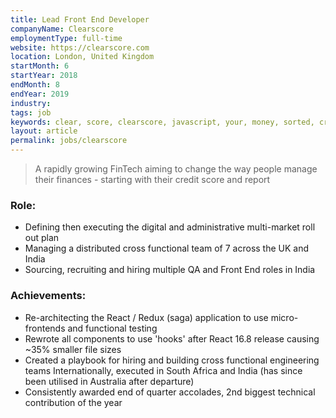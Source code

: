 ```yaml
---
title: Lead Front End Developer
companyName: Clearscore
employmentType: full-time
website: https://clearscore.com
location: London, United Kingdom
startMonth: 6
startYear: 2018
endMonth: 8
endYear: 2019
industry:
tags: job
keywords: clear, score, clearscore, javascript, your, money, sorted, credit, loans, finance, fintech, finance
layout: article
permalink: jobs/clearscore
---
```


> A rapidly growing FinTech aiming to change the way people manage their finances - starting with their credit score and report

### Role:

- Defining then executing the digital and administrative multi-market roll out plan
- Managing a distributed cross functional team of 7 across the UK and India
- Sourcing, recruiting and hiring multiple QA and Front End roles in India

### Achievements:

- Re-architecting the React / Redux (saga) application to use micro-frontends and functional testing
- Rewrote all components to use 'hooks' after React 16.8 release causing ~35% smaller file sizes
- Created a playbook for hiring and building cross functional engineering teams Internationally, executed in South Africa and India (has since been utilised in Australia after departure)
- Consistently awarded end of quarter accolades, 2nd biggest technical contribution of the year

